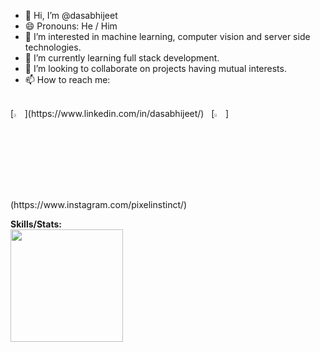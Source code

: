 - 👋 Hi, I’m @dasabhijeet
- 😄 Pronouns: He / Him
- 👀 I’m interested in machine learning, computer vision and server side technologies.
- 🌱 I’m currently learning full stack development.
- 💞️ I’m looking to collaborate on projects having mutual interests.
- 📫 How to reach me:
<br>
[<img src="https://img.icons8.com/color/48/000000/linkedin.png" width="3.5%"/>](https://www.linkedin.com/in/dasabhijeet/) &nbsp; [<img src="https://img.icons8.com/fluent/48/000000/instagram-new.png" width="3.5%"/>](https://www.instagram.com/pixelinstinct/)

**Skills/Stats:**
<br>
<img height="180em" src="https://github-readme-stats.vercel.app/api/top-langs/?username=dasabhijeet&layout=compact&langs_count=8"/>

<!---
dasabhijeet/dasabhijeet is a ✨ special ✨ repository because its `README.md` (this file) appears on your GitHub profile.
You can click the Preview link to take a look at your changes.
--->
